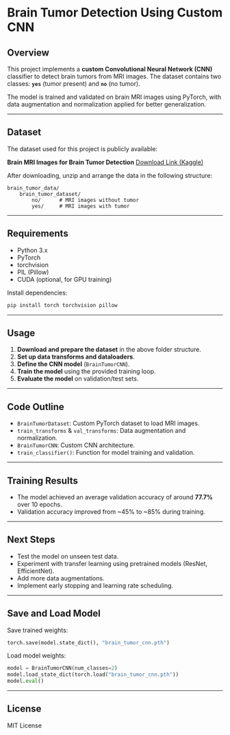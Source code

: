 

# Brain Tumor Detection Using Custom CNN

## Overview

This project implements a **custom Convolutional Neural Network (CNN)** classifier to detect brain tumors from MRI images. The dataset contains two classes: **`yes`** (tumor present) and **`no`** (no tumor).

The model is trained and validated on brain MRI images using PyTorch, with data augmentation and normalization applied for better generalization.

---

## Dataset

The dataset used for this project is publicly available:

**Brain MRI Images for Brain Tumor Detection**
[Download Link (Kaggle)](https://www.kaggle.com/datasets/navoneel/brain-mri-images-for-brain-tumor-detection)

After downloading, unzip and arrange the data in the following structure:

```
brain_tumor_data/
    brain_tumor_dataset/
        no/      # MRI images without tumor
        yes/     # MRI images with tumor
```

---

## Requirements

* Python 3.x
* PyTorch
* torchvision
* PIL (Pillow)
* CUDA (optional, for GPU training)

Install dependencies:

```bash
pip install torch torchvision pillow
```

---

## Usage

1. **Download and prepare the dataset** in the above folder structure.
2. **Set up data transforms and dataloaders**.
3. **Define the CNN model** (`BrainTumorCNN`).
4. **Train the model** using the provided training loop.
5. **Evaluate the model** on validation/test sets.

---

## Code Outline

* `BrainTumorDataset`: Custom PyTorch dataset to load MRI images.
* `train_transforms` & `val_transforms`: Data augmentation and normalization.
* `BrainTumorCNN`: Custom CNN architecture.
* `train_classifier()`: Function for model training and validation.

---

## Training Results

* The model achieved an average validation accuracy of around **77.7%** over 10 epochs.
* Validation accuracy improved from \~45% to \~85% during training.

---

## Next Steps

* Test the model on unseen test data.
* Experiment with transfer learning using pretrained models (ResNet, EfficientNet).
* Add more data augmentations.
* Implement early stopping and learning rate scheduling.

---

## Save and Load Model

Save trained weights:

```python
torch.save(model.state_dict(), "brain_tumor_cnn.pth")
```

Load model weights:

```python
model = BrainTumorCNN(num_classes=2)
model.load_state_dict(torch.load("brain_tumor_cnn.pth"))
model.eval()
```

---

## License

MIT License 

